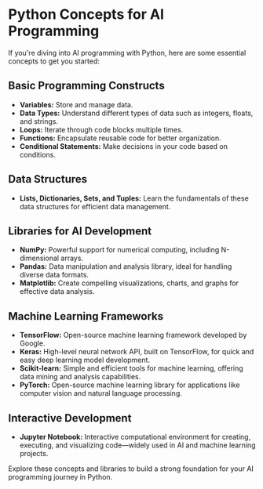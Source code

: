 # Python Concepts for AI Programming

If you're diving into AI programming with Python, here are some essential concepts to get you started:

## Basic Programming Constructs
- **Variables:** Store and manage data.
- **Data Types:** Understand different types of data such as integers, floats, and strings.
- **Loops:** Iterate through code blocks multiple times.
- **Functions:** Encapsulate reusable code for better organization.
- **Conditional Statements:** Make decisions in your code based on conditions.

## Data Structures
- **Lists, Dictionaries, Sets, and Tuples:** Learn the fundamentals of these data structures for efficient data management.

## Libraries for AI Development
- **NumPy:** Powerful support for numerical computing, including N-dimensional arrays.
- **Pandas:** Data manipulation and analysis library, ideal for handling diverse data formats.
- **Matplotlib:** Create compelling visualizations, charts, and graphs for effective data analysis.

## Machine Learning Frameworks
- **TensorFlow:** Open-source machine learning framework developed by Google.
- **Keras:** High-level neural network API, built on TensorFlow, for quick and easy deep learning model development.
- **Scikit-learn:** Simple and efficient tools for machine learning, offering data mining and analysis capabilities.
- **PyTorch:** Open-source machine learning library for applications like computer vision and natural language processing.

## Interactive Development
- **Jupyter Notebook:** Interactive computational environment for creating, executing, and visualizing code—widely used in AI and machine learning projects.

Explore these concepts and libraries to build a strong foundation for your AI programming journey in Python.
